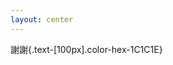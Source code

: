 ```yaml
---
layout: center
---
```


<v-drag pos="354,221,211,94">

謝謝{.text-[100px].color-hex-1C1C1E}

</v-drag>